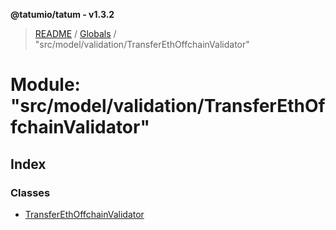 **@tatumio/tatum - v1.3.2**

> [README](../README.md) / [Globals](../globals.md) / "src/model/validation/TransferEthOffchainValidator"

# Module: "src/model/validation/TransferEthOffchainValidator"

## Index

### Classes

* [TransferEthOffchainValidator](../classes/_src_model_validation_transferethoffchainvalidator_.transferethoffchainvalidator.md)
